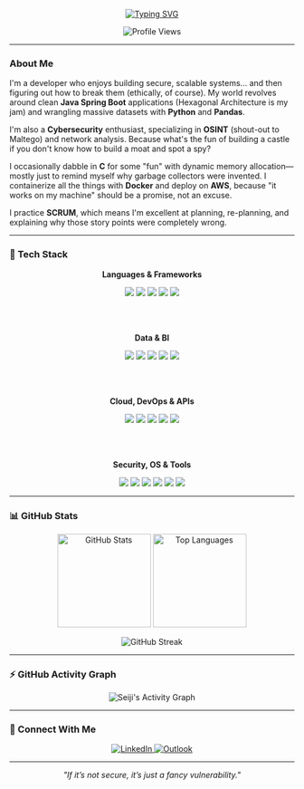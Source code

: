 <p align="center">
  <a href="https://git.io/typing-svg">
    <img src="https://readme-typing-svg.herokuapp.com?font=JetBrains+Mono&size=30&pause=1000&color=00D1B2&center=true&vCenter=true&width=700&lines=Hi%2C+I'm+Seiji+%F0%9F%91%8B;Building+secure+systems...;...and+then+figuring+out+how+to+break+them" alt="Typing SVG">
  </a>
</p>

<p align="center">
  <img src="https://komarev.com/ghpvc/?username=SeijiHoshino1&label=Profile%20Views&color=blueviolet&style=flat-square" alt="Profile Views" />
</p>

---

### About Me

 I'm a developer who enjoys building secure, scalable systems... and then figuring out how to break them (ethically, of course). My world revolves around clean <strong>Java Spring Boot</strong> applications (Hexagonal Architecture is my jam) and wrangling massive datasets with <strong>Python</strong> and <strong>Pandas</strong>.
 
I'm also a <strong>Cybersecurity</strong> enthusiast, specializing in <strong>OSINT</strong> (shout-out to Maltego) and network analysis. Because what's the fun of building a castle if you don't know how to build a moat and spot a spy?

I occasionally dabble in <strong>C</strong> for some "fun" with dynamic memory allocation—mostly just to remind myself why garbage collectors were invented. I containerize all the things with <strong>Docker</strong> and deploy on <strong>AWS</strong>, because "it works on my machine" should be a promise, not an excuse.

I practice <strong>SCRUM</strong>, which means I'm excellent at planning, re-planning, and explaining why those story points were completely wrong.

---

### 🧠 Tech Stack

<div align="center">

**Languages & Frameworks**

<img src="https://img.shields.io/badge/Java-ED8B00?style=for-the-badge&logo=openjdk&logoColor=white" />
<img src="https://img.shields.io/badge/Spring-6DB33F?style=for-the-badge&logo=spring&logoColor=white" />
<img src="https://img.shields.io/badge/Python-3776AB?style=for-the-badge&logo=python&logoColor=white" />
<img src="https://img.shields.io/badge/C-A8B9CC?style=for-the-badge&logo=c&logoColor=black" />
<img src="https://img.shields.io/badge/SQL-000000?style=for-the-badge&logo=postgresql&logoColor=white" />

<br><br>

**Data & BI**

<img src="https://img.shields.io/badge/PostgreSQL-4169E1?style=for-the-badge&logo=postgresql&logoColor=white" />
<img src="https://img.shields.io/badge/Pandas-150458?style=for-the-badge&logo=pandas&logoColor=white" />
<img src="https://img.shields.io/badge/Apache%20Airflow-017CEE?style=for-the-badge&logo=apacheairflow&logoColor=white" />
<img src="https://img.shields.io/badge/Looker%20Studio-4285F4?style=for-the-badge&logo=googlelookerstudio&logoColor=white" />
<img src="https://img.shields.io/badge/Power%20BI-F2C811?style=for-the-badge&logo=powerbi&logoColor=black" />

<br><br>

**Cloud, DevOps & APIs**

<img src="https://img.shields.io/badge/AWS-232F3E?style=for-the-badge&logo=amazonwebservices&logoColor=white" />
<img src="https://img.shields.io/badge/Docker-2496ED?style=for-the-badge&logo=docker&logoColor=white" />
<img src="https://img.shields.io/badge/Postman-FF6C37?style=for-the-badge&logo=postman&logoColor=white" />
<img src="https://img.shields.io/badge/Insomnia-4000BF?style=for-the-badge&logo=insomnia&logoColor=white" />
<img src="https://img.shields.io/badge/REST%20API-000000?style=for-the-badge&logo=fastapi&logoColor=white" />

<br><br>

**Security, OS & Tools**

<img src="https://img.shields.io/badge/Kali%20Linux-557C94?style=for-the-badge&logo=kalilinux&logoColor=white" />
<img src="https://img.shields.io/badge/Windows-0078D4?style=for-the-badge&logo=windows&logoColor=white" />
<img src="https://img.shields.io/badge/VirtualBox-183A61?style=for-the-badge&logo=virtualbox&logoColor=white" />
<img src="https://img.shields.io/badge/VPN-000000?style=for-the-badge&logo=openvpn&logoColor=white" />
<img src="https://img.shields.io/badge/SCRUM-0052CC?style=for-the-badge&logo=jira&logoColor=white" />
<img src="https://img.shields.io/badge/OSINT-Maltego-red?style=for-the-badge" />

</div>

---

### 📊 GitHub Stats

<p align="center">
  <img 
    src="https://github-readme-stats.vercel.app/api?username=SeijiHoshino1&show_icons=true&theme=dracula&include_all_commits=true&count_private=true" 
    alt="GitHub Stats"
    height="165"
  />
  <img 
    src="https://github-readme-stats.vercel.app/api/top-langs/?username=SeijiHoshino1&layout=compact&theme=dracula"
    alt="Top Languages"
    height="165"
  />
</p>

<p align="center">
  <img 
    src="https://github-readme-streak-stats.herokuapp.com/?user=SeijiHoshino1&theme=dark&hide_border=false&background=000000&stroke=00D1B2&ring=00D1B2&fire=00D1B2&currStreakLabel=00D1B2&sideNums=FFFFFF" 
    alt="GitHub Streak"
  />
</p>

---

### ⚡ GitHub Activity Graph

<p align="center">
  <img 
    src="https://github-readme-activity-graph.vercel.app/graph?username=SeijiHoshino1&theme=dracula&hide_border=false&area=true&custom_title=Seiji's%20Contribution%20Graph" 
    alt="Seiji's Activity Graph"
  />
</p>

---

### 🤝 Connect With Me

<p align="center">
  <a href="https://www.linkedin.com/in/seiji-andre-h-150b172a2/" target="_blank">
    <img src="https://img.shields.io/badge/LinkedIn-0A66C2?style=for-the-badge&logo=linkedin&logoColor=white" alt="LinkedIn">
  </a>
  <a href="mailto:seijihoshino@outlook.com" target="_blank">
    <img src="https://img.shields.io/badge/Outlook-0078D4?style=for-the-badge&logo=microsoftoutlook&logoColor=white" alt="Outlook">
  </a>
</p>

---

<p align="center">
  <em>"If it’s not secure, it’s just a fancy vulnerability."</em>
</p>
